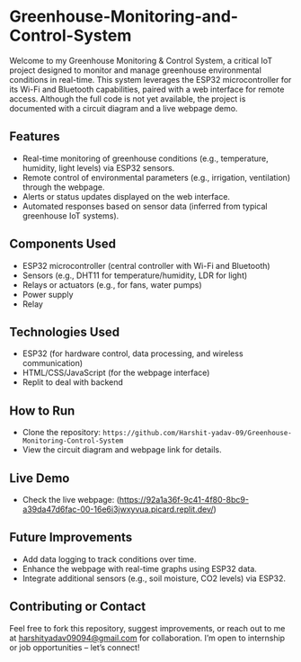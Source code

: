 # Greenhouse-Monitoring-and-Control-System

Welcome to my Greenhouse Monitoring & Control System, a critical IoT project designed to monitor and manage greenhouse environmental conditions in real-time. This system leverages the ESP32 microcontroller for its Wi-Fi and Bluetooth capabilities, paired with a web interface for remote access. Although the full code is not yet available, the project is documented with a circuit diagram and a live webpage demo.

## Features
- Real-time monitoring of greenhouse conditions (e.g., temperature, humidity, light levels) via ESP32 sensors.
- Remote control of environmental parameters (e.g., irrigation, ventilation) through the webpage.
- Alerts or status updates displayed on the web interface.
- Automated responses based on sensor data (inferred from typical greenhouse IoT systems).

## Components Used
- ESP32 microcontroller (central controller with Wi-Fi and Bluetooth)
- Sensors (e.g., DHT11 for temperature/humidity, LDR for light)
- Relays or actuators (e.g., for fans, water pumps)
- Power supply
- Relay

## Technologies Used
- ESP32 (for hardware control, data processing, and wireless communication)
- HTML/CSS/JavaScript (for the webpage interface)
- Replit to deal with backend

## How to Run
- Clone the repository: `https://github.com/Harshit-yadav-09/Greenhouse-Monitoring-Control-System`
- View the circuit diagram and webpage link for details.


## Live Demo
- Check the live webpage: (https://92a1a36f-9c41-4f80-8bc9-a39da47d6fac-00-16e6i3jwxyvua.picard.replit.dev/)

## Future Improvements
- Add data logging to track conditions over time.
- Enhance the webpage with real-time graphs using ESP32 data.
- Integrate additional sensors (e.g., soil moisture, CO2 levels) via ESP32.

## Contributing or Contact
Feel free to fork this repository, suggest improvements, or reach out to me at [harshityadav09094@gmail.com](mailto:harshityadav09094@gmail.com) for collaboration. I’m open to internship or job opportunities – let’s connect!










